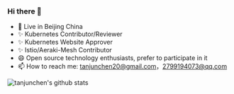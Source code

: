 <!--
🔭 Live in Beijing China
🌱 Graduated from Beihang University
👯 Kubernetes Contributor/Reviewer/Approver
✨ One of the Kubeadm Maintainers
⚡ One of the OpenYurt Maintainers
😄 One of the Kubernetes Chinse Docs and Istio Chinese Docs Maintainers
💬 Member of the ServiceMesher Committee
📫 How to reach me: 1527062125@qq.com, shidaqiu2018@gmail.com
-->


### Hi there 👋

- 🔭 Live in Beijing China
- ✨ Kubernetes Contributor/Reviewer
- ✨ Kubernetes Website Approver
- ✨ Istio/Aeraki-Mesh Contributor
- 😄 Open source technology enthusiasts, prefer to participate in it
- 📫 How to reach me: tanjunchen20@gmail.com，2799194073@qq.com

![tanjunchen's github stats](https://github-readme-stats.vercel.app/api?username=tanjunchen&count_private=true&show_icons=true&theme=radical)
